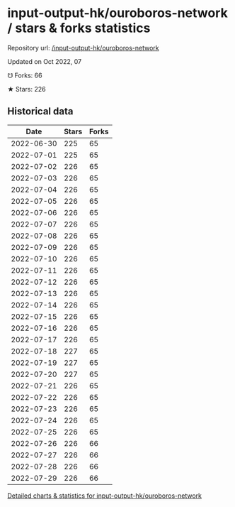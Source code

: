 # input-output-hk/ouroboros-network / stars & forks statistics

Repository url: [/input-output-hk/ouroboros-network](https://github.com/input-output-hk/ouroboros-network)

Updated on Oct 2022, 07

☋ Forks: 66

★ Stars: 226

## Historical data
| Date | Stars | Forks |
|------|-------|-------|
| 2022-06-30 | 225 | 65 | 
| 2022-07-01 | 225 | 65 | 
| 2022-07-02 | 226 | 65 | 
| 2022-07-03 | 226 | 65 | 
| 2022-07-04 | 226 | 65 | 
| 2022-07-05 | 226 | 65 | 
| 2022-07-06 | 226 | 65 | 
| 2022-07-07 | 226 | 65 | 
| 2022-07-08 | 226 | 65 | 
| 2022-07-09 | 226 | 65 | 
| 2022-07-10 | 226 | 65 | 
| 2022-07-11 | 226 | 65 | 
| 2022-07-12 | 226 | 65 | 
| 2022-07-13 | 226 | 65 | 
| 2022-07-14 | 226 | 65 | 
| 2022-07-15 | 226 | 65 | 
| 2022-07-16 | 226 | 65 | 
| 2022-07-17 | 226 | 65 | 
| 2022-07-18 | 227 | 65 | 
| 2022-07-19 | 227 | 65 | 
| 2022-07-20 | 227 | 65 | 
| 2022-07-21 | 226 | 65 | 
| 2022-07-22 | 226 | 65 | 
| 2022-07-23 | 226 | 65 | 
| 2022-07-24 | 226 | 65 | 
| 2022-07-25 | 226 | 65 | 
| 2022-07-26 | 226 | 66 | 
| 2022-07-27 | 226 | 66 | 
| 2022-07-28 | 226 | 66 | 
| 2022-07-29 | 226 | 66 | 


[Detailed charts & statistics for input-output-hk/ouroboros-network](https://reviewgithub.com/rep/input-output-hk/ouroboros-network)
